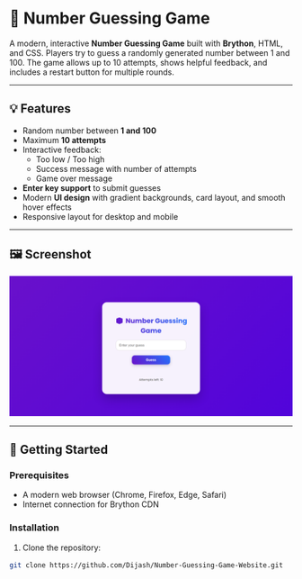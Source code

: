 # 🎲 Number Guessing Game 

A modern, interactive **Number Guessing Game** built with **Brython**, HTML, and CSS. Players try to guess a randomly generated number between 1 and 100. The game allows up to 10 attempts, shows helpful feedback, and includes a restart button for multiple rounds.

---

## 💡 Features

- Random number between **1 and 100**
- Maximum **10 attempts**
- Interactive feedback:
  - Too low / Too high
  - Success message with number of attempts
  - Game over message
- **Enter key support** to submit guesses
- Modern **UI design** with gradient backgrounds, card layout, and smooth hover effects
- Responsive layout for desktop and mobile

---

## 🖼️ Screenshot

![Game Screenshot](./Preview.png)  

---

## 🚀 Getting Started

### Prerequisites

- A modern web browser (Chrome, Firefox, Edge, Safari)
- Internet connection for Brython CDN

### Installation

1. Clone the repository:

```bash
git clone https://github.com/Dijash/Number-Guessing-Game-Website.git
